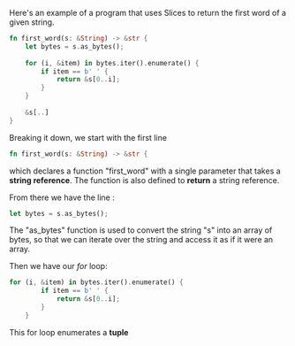 Here's an example of a program that uses Slices to return the first word of a given string.

```Rust
fn first_word(s: &String) -> &str { 
	let bytes = s.as_bytes(); 
	
	for (i, &item) in bytes.iter().enumerate() { 
		if item == b' ' { 
			return &s[0..i]; 
		} 
	} 
	
	&s[..] 
}
```

Breaking it down, we start with the first line

```Rust
fn first_word(s: &String) -> &str { 
```

which declares a function "first_word" with a single parameter that takes a **string reference**. The function is also defined to **return** a string reference.

From there we have the line : 
```Rust
let bytes = s.as_bytes();
```

The "as_bytes" function is used to convert the string "s" into an array of bytes, so that we can iterate over the string and access it as if it were an array.

Then we have our *for* loop:

```Rust
for (i, &item) in bytes.iter().enumerate() { 
		if item == b' ' { 
			return &s[0..i]; 
		} 
	} 
```

This for loop enumerates a **tuple** 